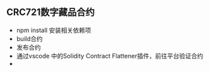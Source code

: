 ## CRC721数字藏品合约

* npm install 安装相关依赖项
* build合约
* 发布合约
* 通过vscode 中的Solidity Contract Flattener插件，前往平台验证合约
* 